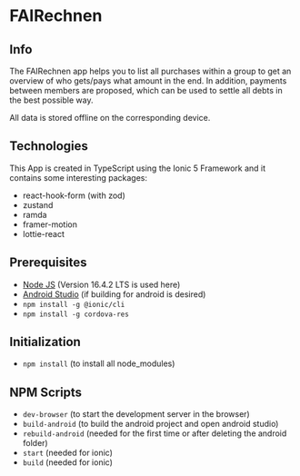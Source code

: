 # FAIRechnen

## Info

The FAIRechnen app helps you to list all purchases within a group to get an overview of who gets/pays what amount in the end. In addition, payments between members are proposed, which can be used to settle all debts in the best possible way.

All data is stored offline on the corresponding device.

## Technologies

This App is created in TypeScript using the Ionic 5 Framework and it contains some interesting packages:

- react-hook-form (with zod)
- zustand
- ramda
- framer-motion
- lottie-react

## Prerequisites

- [Node JS](https://nodejs.org/en/) (Version 16.4.2 LTS is used here)
- [Android Studio](https://developer.android.com/studio) (if building for android is desired)
- `npm install -g @ionic/cli`
- `npm install -g cordova-res`

## Initialization

- `npm install` (to install all node_modules)

## NPM Scripts

- `dev-browser` (to start the development server in the browser)
- `build-android` (to build the android project and open android studio)
- `rebuild-android` (needed for the first time or after deleting the android folder)
- `start` (needed for ionic)
- `build` (needed for ionic)
